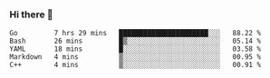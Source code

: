 ### Hi there 👋

<!--
**yeya24/yeya24** is a ✨ _special_ ✨ repository because its `README.md` (this file) appears on your GitHub profile.

Here are some ideas to get you started:

- 🔭 I’m currently working on ...
- 🌱 I’m currently learning ...
- 👯 I’m looking to collaborate on ...
- 🤔 I’m looking for help with ...
- 💬 Ask me about ...
- 📫 How to reach me: ...
- 😄 Pronouns: ...
- ⚡ Fun fact: ...
-->

<!--START_SECTION:waka-->
```text
Go         7 hrs 29 mins   ██████████████████████░░░   88.22 % 
Bash       26 mins         █▒░░░░░░░░░░░░░░░░░░░░░░░   05.14 % 
YAML       18 mins         █░░░░░░░░░░░░░░░░░░░░░░░░   03.58 % 
Markdown   4 mins          ▒░░░░░░░░░░░░░░░░░░░░░░░░   00.95 % 
C++        4 mins          ▒░░░░░░░░░░░░░░░░░░░░░░░░   00.91 % 
```
<!--END_SECTION:waka-->
